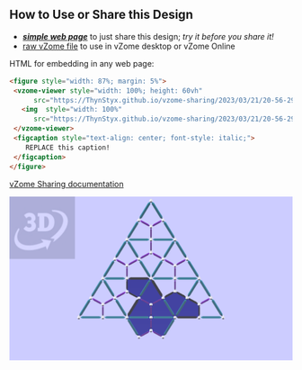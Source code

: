 
## How to Use or Share this Design

 - [***simple web page***](<https://ThynStyx.github.io/vzome-sharing/2023/03/21/20-56-29-Einstein_monotile_and_grid/>) to just share this design; *try it before you share it!*
 - [raw vZome file](<https://raw.githubusercontent.com/ThynStyx/vzome-sharing/main/2023/03/21/20-56-29-Einstein_monotile_and_grid/Einstein_monotile_and_grid.vZome>) to use in vZome desktop or vZome Online
 
 HTML for embedding in any web page:
 ```html
<figure style="width: 87%; margin: 5%">
  <vzome-viewer style="width: 100%; height: 60vh"
       src="https://ThynStyx.github.io/vzome-sharing/2023/03/21/20-56-29-Einstein_monotile_and_grid/Einstein_monotile_and_grid.vZome" >
    <img  style="width: 100%"
       src="https://ThynStyx.github.io/vzome-sharing/2023/03/21/20-56-29-Einstein_monotile_and_grid/Einstein_monotile_and_grid.png" >
  </vzome-viewer>
  <figcaption style="text-align: center; font-style: italic;">
     REPLACE this caption!
  </figcaption>
</figure>
 ```

[vZome Sharing documentation](https://vzome.github.io/vzome/sharing.html#how-it-works)

![Image](<Einstein_monotile_and_grid.png>)

